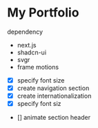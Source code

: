 # My Portfolio

dependency

- next.js
- shadcn-ui
- svgr
- frame motions

- [x] specify font size
- [x] create navigation section
- [x] create internationalization
- [x] specify font siz

- [] animate section header
